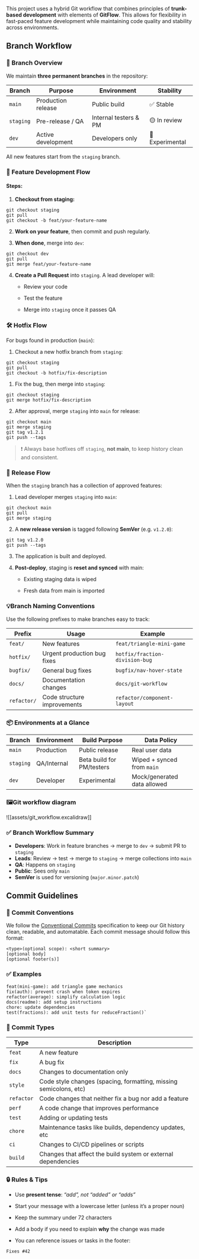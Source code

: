 This project uses a hybrid Git workflow that combines principles of **trunk-based development** with elements of **GitFlow**. This allows for flexibility in fast-paced feature development while maintaining code quality and stability across environments.
## Branch Workflow
### 🧱 Branch Overview
We maintain **three permanent branches** in the repository:

| Branch    | Purpose            | Environment           | Stability       |
| --------- | ------------------ | --------------------- | --------------- |
| `main`    | Production release | Public build          | ✅ Stable        |
| `staging` | Pre-release / QA   | Internal testers & PM | 🟡 In review    |
| `dev`     | Active development | Developers only       | 🔴 Experimental |

All new features start from the `staging` branch.
### 🌱 Feature Development Flow
#### Steps:

1. **Checkout from staging:**
```
git checkout staging 
git pull
git checkout -b feat/your-feature-name
```
	
2. **Work on your feature**, then commit and push regularly.
    
3. **When done**, merge into `dev`:
```
git checkout dev
git pull
git merge feat/your-feature-name
```
4. **Create a Pull Request** into `staging`. A lead developer will:
    
    - Review your code
        
    - Test the feature
        
    - Merge into `staging` once it passes QA
### 🛠️ Hotfix Flow

For bugs found in production (`main`):

1. Checkout a new hotfix branch from `staging`:
```
git checkout staging 
git pull 
git checkout -b hotfix/fix-description
```
1. Fix the bug, then merge into `staging`:
```
git checkout staging 
git merge hotfix/fix-description
```
    
2. After approval, merge `staging` into `main` for release:
```
git checkout main 
git merge staging 
git tag v1.2.1 
git push --tags
```

> ❗ Always base hotfixes off `staging`, **not main**, to keep history clean and consistent.
### 🚀 Release Flow

When the `staging` branch has a collection of approved features:

1. Lead developer merges `staging` into `main`:
```
git checkout main 
git pull 
git merge staging
```
2. A **new release version** is tagged following **SemVer** (e.g. `v1.2.0`):
```
git tag v1.2.0 
git push --tags
```
3. The application is built and deployed.
    
4. **Post-deploy**, staging is **reset and synced** with main:
    
    - Existing staging data is wiped
        
    - Fresh data from main is imported
### 💡Branch Naming Conventions

Use the following prefixes to make branches easy to track:

| Prefix      | Usage                       | Example                        |
| ----------- | --------------------------- | ------------------------------ |
| `feat/`     | New features                | `feat/triangle-mini-game`      |
| `hotfix/`   | Urgent production bug fixes | `hotfix/fraction-division-bug` |
| `bugfix/`   | General bug fixes           | `bugfix/nav-hover-state`       |
| `docs/`     | Documentation changes       | `docs/git-workflow`            |
| `refactor/` | Code structure improvements | `refactor/component-layout`    |
### 📦 Environments at a Glance

| Branch    | Environment | Build Purpose             | Data Policy                 |
| --------- | ----------- | ------------------------- | --------------------------- |
| `main`    | Production  | Public release            | Real user data              |
| `staging` | QA/Internal | Beta build for PM/testers | Wiped + synced from `main`  |
| `dev`     | Developer   | Experimental              | Mock/generated data allowed |
### 🖼️Git workflow diagram
![[assets/git_workflow.excalidraw]]
### ✅ Branch Workflow Summary

- **Developers**: Work in feature branches → merge to `dev` → submit PR to `staging`
- **Leads**: Review → test → merge to `staging` → merge collections into `main`
- **QA**: Happens on `staging`
- **Public**: Sees only `main`
- **SemVer** is used for versioning (`major.minor.patch`)
## Commit Guidelines
### 📝 Commit Conventions

We follow the [Conventional Commits](https://www.conventionalcommits.org/) specification to keep our Git history clean, readable, and automatable.
Each commit message should follow this format:
```
<type>(optional scope): <short summary>  
[optional body]  
[optional footer(s)]
```

### ✅ Examples
```
feat(mini-game): add triangle game mechanics 
fix(auth): prevent crash when token expires 
refactor(average): simplify calculation logic 
docs(readme): add setup instructions 
chore: update dependencies 
test(fractions): add unit tests for reduceFraction()`
```
### 🎯 Commit Types

| Type       | Description                                                       |
| ---------- | ----------------------------------------------------------------- |
| `feat`     | A new feature                                                     |
| `fix`      | A bug fix                                                         |
| `docs`     | Changes to documentation only                                     |
| `style`    | Code style changes (spacing, formatting, missing semicolons, etc) |
| `refactor` | Code changes that neither fix a bug nor add a feature             |
| `perf`     | A code change that improves performance                           |
| `test`     | Adding or updating tests                                          |
| `chore`    | Maintenance tasks like builds, dependency updates, etc            |
| `ci`       | Changes to CI/CD pipelines or scripts                             |
| `build`    | Changes that affect the build system or external dependencies     |
### 🔒 Rules & Tips

- Use **present tense**: _“add”, not “added” or “adds”_
    
- Start your message with a lowercase letter (unless it’s a proper noun)
    
- Keep the summary under 72 characters
    
- Add a body if you need to explain **why** the change was made
    
- You can reference issues or tasks in the footer:
```
Fixes #42
```
